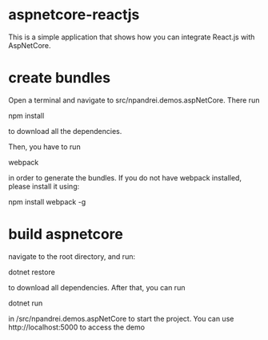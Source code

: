 # aspnetcore-reactjs
This is a simple application that shows how you can integrate React.js with AspNetCore. 

# create bundles

Open a terminal and navigate to src/npandrei.demos.aspNetCore. There run

npm install

to download all the dependencies.

Then, you have to run

webpack

in order to generate the bundles. If you do not have webpack installed, please install it using:

npm install webpack -g

# build aspnetcore

navigate to the root directory, and run:

dotnet restore

to download all dependencies. After that, you can run

dotnet run

in /src/npandrei.demos.aspNetCore to start the project. You can use http://localhost:5000 to access the demo
